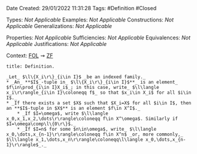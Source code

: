<br />
<br />

Date Created: 29/01/2022 11:31:28
Tags: #Definition #Closed 

Types: _Not Applicable_
Examples: _Not Applicable_
Constructions: _Not Applicable_
Generalizations: _Not Applicable_

Properties: _Not Applicable_
Sufficiencies: _Not Applicable_
Equivalences: _Not Applicable_
Justifications: _Not Applicable_

Context: [$\textrm{FOL}$](obsidian://open?file=First%20Order%20Logic)$\,\,\rightsquigarrow\,\,$[$\textrm{ZF}$](obsidian://open?file=Zermelo-Fraenkel%20Set%20Theory)

``` ad-Definition
title: Definition.

_Let_ $\l\{X_i\r\}_{i\in I}$ _be an indexed family._
* _An_ **$I$_-tuple in_ $\l\{X_i\r\}_{i\in I}$**_ is an element_ $f\in\prod_{i\in I}X_i$_; in this case, write_ $\l\langle x_i\r\rangle_{i\in I}\coloneqq f$_ so that $x_i\in X_i$ for all $i\in I$._
* _If there exists a set $X$ such that $X_i=X$ for all $i\in I$, then an **$I$-tuple in $X$** is an element $f\in X^I$._
    * _If $I=\omega$, write $\l\langle x_0,x_1,x_2,\dots\r\rangle\coloneqq f\in X^\omega$. Similarly if $I=\omega\comp\l\{0\r\}$._
    * _If $I=n$ for some $n\in\omega$, write_ $\l\langle x_0,\dots,x_{n-1}\r\rangle\coloneqq f\in X^n$ _or, more commonly,_ $\l\langle x_1,\dots,x_n\r\rangle\coloneqq\l\langle x_0,\dots,x_{n-1}\r\rangle$_._

```
